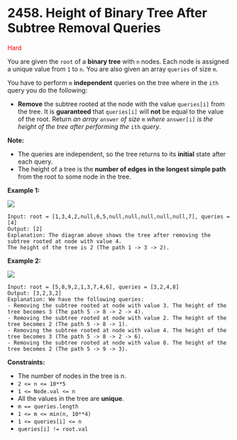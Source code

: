 # 2458. Height of Binary Tree After Subtree Removal Queries
<span style="color:red">Hard</span>

You are given the `root` of a **binary tree** with `n` nodes. Each node is assigned a unique value from `1` to `n`. You are also given an array `queries` of size `m`.

You have to perform `m` **independent** queries on the tree where in the `ith` query you do the following:
- **Remove** the subtree rooted at the node with the value `queries[i]` from the tree. It is **guaranteed** that `queries[i]` will **not** be equal to the value of the root.
Return *an array* `answer` *of size* `m` *where* `answer[i]` *is the height of the tree after performing the* `ith` *query*.

**Note:**
- The queries are independent, so the tree returns to its **initial** state after each query.
- The height of a tree is the **number of edges in the longest simple path** from the root to some node in the tree.

**Example 1:**

<img src="https://assets.leetcode.com/uploads/2022/09/07/binaryytreeedrawio-1.png" />

```
Input: root = [1,3,4,2,null,6,5,null,null,null,null,null,7], queries = [4]
Output: [2]
Explanation: The diagram above shows the tree after removing the subtree rooted at node with value 4.
The height of the tree is 2 (The path 1 -> 3 -> 2).
```
**Example 2:**

<img src="https://assets.leetcode.com/uploads/2022/09/07/binaryytreeedrawio-2.png" />

```
Input: root = [5,8,9,2,1,3,7,4,6], queries = [3,2,4,8]
Output: [3,2,3,2]
Explanation: We have the following queries:
- Removing the subtree rooted at node with value 3. The height of the tree becomes 3 (The path 5 -> 8 -> 2 -> 4).
- Removing the subtree rooted at node with value 2. The height of the tree becomes 2 (The path 5 -> 8 -> 1).
- Removing the subtree rooted at node with value 4. The height of the tree becomes 3 (The path 5 -> 8 -> 2 -> 6).
- Removing the subtree rooted at node with value 8. The height of the tree becomes 2 (The path 5 -> 9 -> 3).
```

**Constraints:**
- The number of nodes in the tree is n.
- `2 <= n <= 10**5`
- `1 <= Node.val <= n`
- All the values in the tree are **unique**.
- `m == queries.length`
- `1 <= m <= min(n, 10**4)`
- `1 <= queries[i] <= n`
- `queries[i] != root.val`
